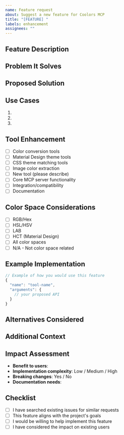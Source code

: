 ```yaml
---
name: Feature request
about: Suggest a new feature for Coolors MCP
title: "[FEATURE] "
labels: enhancement
assignees: ""
---
```


## Feature Description

<!-- Clear description of the feature you'd like to see -->

## Problem It Solves

<!-- What problem or limitation does this feature address? -->

## Proposed Solution

<!-- How do you envision this feature working? -->

## Use Cases

<!-- Specific examples of how this feature would be used -->

1.
2.
3.

## Tool Enhancement

<!-- Which tool(s) would this feature affect? -->

- [ ] Color conversion tools
- [ ] Material Design theme tools
- [ ] CSS theme matching tools
- [ ] Image color extraction
- [ ] New tool (please describe)
- [ ] Core MCP server functionality
- [ ] Integration/compatibility
- [ ] Documentation

## Color Space Considerations

<!-- Which color spaces would this feature affect? -->

- [ ] RGB/Hex
- [ ] HSL/HSV
- [ ] LAB
- [ ] HCT (Material Design)
- [ ] All color spaces
- [ ] N/A - Not color space related

## Example Implementation

```javascript
// Example of how you would use this feature
{
  "name": "tool-name",
  "arguments": {
    // your proposed API
  }
}
```

## Alternatives Considered

<!-- Have you considered other solutions or workarounds? -->

## Additional Context

<!-- Any other context, mockups, or examples -->

## Impact Assessment

- **Benefit to users**:
- **Implementation complexity**: Low / Medium / High
- **Breaking changes**: Yes / No
- **Documentation needs**:

## Checklist

- [ ] I have searched existing issues for similar requests
- [ ] This feature aligns with the project's goals
- [ ] I would be willing to help implement this feature
- [ ] I have considered the impact on existing users
